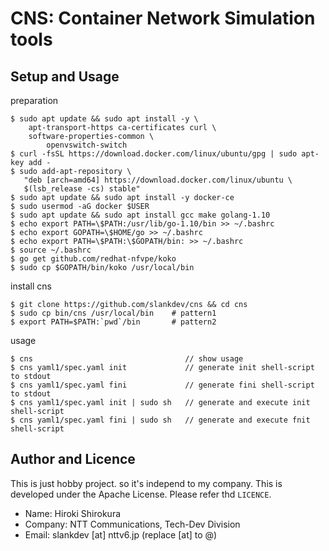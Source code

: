 
# CNS: Container Network Simulation tools

## Setup and Usage

preparation
```
$ sudo apt update && sudo apt install -y \
    apt-transport-https ca-certificates curl \
    software-properties-common \
		openvswitch-switch
$ curl -fsSL https://download.docker.com/linux/ubuntu/gpg | sudo apt-key add -
$ sudo add-apt-repository \
   "deb [arch=amd64] https://download.docker.com/linux/ubuntu \
   $(lsb_release -cs) stable"
$ sudo apt update && sudo apt install -y docker-ce
$ sudo usermod -aG docker $USER
$ sudo apt update && sudo apt install gcc make golang-1.10
$ echo export PATH=\$PATH:/usr/lib/go-1.10/bin >> ~/.bashrc
$ echo export GOPATH=\$HOME/go >> ~/.bashrc
$ echo export PATH=\$PATH:\$GOPATH/bin: >> ~/.bashrc
$ source ~/.bashrc
$ go get github.com/redhat-nfvpe/koko
$ sudo cp $GOPATH/bin/koko /usr/local/bin
```

install cns
```
$ git clone https://github.com/slankdev/cns && cd cns
$ sudo cp bin/cns /usr/local/bin    # pattern1
$ export PATH=$PATH:`pwd`/bin       # pattern2
```

usage
```
$ cns                                  // show usage
$ cns yaml1/spec.yaml init             // generate init shell-script to stdout
$ cns yaml1/spec.yaml fini             // generate fini shell-script to stdout
$ cns yaml1/spec.yaml init | sudo sh   // generate and execute init shell-script
$ cns yaml1/spec.yaml fini | sudo sh   // generate and execute fnit shell-script
```

## Author and Licence

This is just hobby project. so it's independ to my company.
This is developed under the Apache License. Please refer thd `LICENCE`.

- Name: Hiroki Shirokura
- Company: NTT Communications, Tech-Dev Division
- Email: slankdev [at] nttv6.jp (replace [at] to @)

